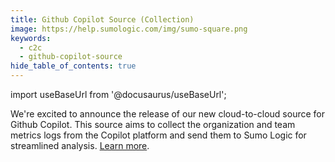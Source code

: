 ```yaml
---
title: Github Copilot Source (Collection)
image: https://help.sumologic.com/img/sumo-square.png
keywords:
  - c2c
  - github-copilot-source
hide_table_of_contents: true    
---
```


import useBaseUrl from '@docusaurus/useBaseUrl';

We're excited to announce the release of our new cloud-to-cloud source for Github Copilot. This source aims to collect the organization and team metrics logs from the Copilot platform and send them to Sumo Logic for streamlined analysis. [Learn more](/docs/send-data/hosted-collectors/cloud-to-cloud-integration-framework/github-copilot-source).
